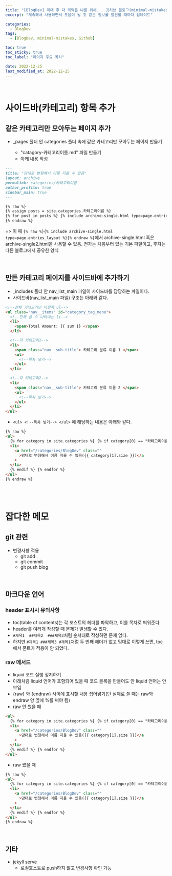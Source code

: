 ```yaml
---
title: "[BlogDev] 제대 후 다 까먹은 나를 위해... 깃허브 블로그(minimal-mistakes) 유지보수에 도움이 되는 정보들"
excerpt: "계속해서 사용하면서 도움이 될 것 같은 정보를 발견할 때마다 업데이트"

categories:
  - BlogDev
tags:
  - [BlogDev, minimal-mistakes, Github]

toc: true
toc_sticky: true
toc_label: "페이지 주요 목차"

date: 2022-12-25
last_modified_at: 2022-12-25
---
```


<br>

# 사이드바(카테고리) 항목 추가

## 같은 카테고리만 모아두는 페이지 추가

- \_pages 폴더 안 categories 폴더 속에 같은 카테고리만 모아두는 페이지 만들기

  - "catagory-카테고리이름.md" 파일 만들기
  - 아래 내용 작성

```md
---
title: "맘대로 변형해서 이름 지을 수 있음"
layout: archive
permalink: categories/카테고리이름
author_profile: true
sidebar_main: true
---

{% raw %}
{% assign posts = site.categories.카테고리이름 %}
{% for post in posts %} {% include archive-single.html type=page.entries_layout %} {% endfor %}
{% endraw %}
```

=> 이 때 `{% raw %}{% include archive-single.html type=page.entries_layout %}{% endraw %}`에서 archive-single.html 혹은 archive-single2.html을 사용할 수 있음. 전자는 처음부터 있는 기본 파일이고, 후자는 다른 블로그에서 공유한 양식

<br>

## 만든 카테고리 페이지를 사이드바에 추가하기

- \_includes 폴더 안 nav_list_main 파일이 사이드바를 담당하는 파일이다.
- 사이드바(nav_list_main 파일) 구조는 아래와 같다.

```html
<!--전체 카테고리인 바깥쪽 ul-->
<ul class="nav__items" id="category_tag_menu">
  <!--전체 글 수 나타내는 li-->
  <li>
    <span>Total Amount: {{ sum }} </span>
  </li>

  <!--각 카테고리1-->
  <li>
    <span class="nav__sub-title"> 카테고리 분류 이름 1 </span>
    <ul>
      <!--목차 넣기-->
    </ul>
  </li>

  <!--각 카테고리2-->
  <li>
    <span class="nav__sub-title"> 카테고리 분류 이름 2 </span>
    <ul>
      <!--목차 넣기-->
    </ul>
  </li>
</ul>
```

- `<ul> <!--목차 넣기--> </ul>` 에 해당하는 내용은 아래와 같다.

```html
{% raw %}
<ul>
  {% for category in site.categories %} {% if category[0] == "카테고리이름" %}
  <li>
    <a href="/categories/BlogDev" class=""
      >맘대로 변형해서 이름 지을 수 있음({{ category[1].size }})</a
    >
  </li>
  {% endif %} {% endfor %}
</ul>
{% endraw %}
```

<br><br>

# 잡다한 메모

## git 관련

- 변경사항 적용
  - git add .
  - git commit
  - git push blog

<br>

## 마크다운 언어

### header 표시시 유의사항

- toc(table of contents)는 각 포스트의 헤더를 파악하고, 이를 목차로 띄워준다.
- header를 여러개 작성할 때 문제가 발생할 수 있다.
- `#제목1  ##제목2  ###제목3`처럼 순서대로 작성하면 문제 없다.
- 하지만 `#제목1 ###제목3 #제목1`처럼 두 번째 헤더가 없고 맘대로 이렇게 쓰면, toc에서 폰트가 적용이 안 되었다.

### raw 메서드

- liquid 코드 실행 정지하기
- 아래처럼 liquid 언어가 포함되어 있을 때 코드 블록을 만들어도 안 liquid 언어는 안 보임
- {raw} 와 {endraw} 사이에 표시할 내용 집어넣기(단 실제로 쓸 때는 raw와 endraw 양 옆에 %를 써야 됨)
- raw 안 썼을 때

```html
<ul>
  {% for category in site.categories %} {% if category[0] == "카테고리이름" %}
  <li>
    <a href="/categories/BlogDev" class=""
      >맘대로 변형해서 이름 지을 수 있음({{ category[1].size }})</a
    >
  </li>
  {% endif %} {% endfor %}
</ul>
```

- raw 썼을 때

```html
{% raw %}
<ul>
  {% for category in site.categories %} {% if category[0] == "카테고리이름" %}
  <li>
    <a href="/categories/BlogDev" class=""
      >맘대로 변형해서 이름 지을 수 있음({{ category[1].size }})</a
    >
  </li>
  {% endif %} {% endfor %}
</ul>
{% endraw %}
```

<br>

## 기타

- jekyll serve
  - 로컬호스트로 push하지 않고 변경사항 확인 가능
